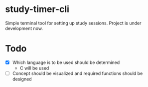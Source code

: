 # study-timer-cli

Simple terminal tool for setting up study sessions. Project is under development now.



# Todo

- [x] Which language is to be used should be determined
  - C will be used
- [ ] Concept should be visualized and required functions should be designed
